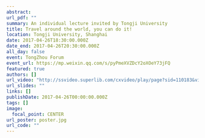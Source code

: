 ```yaml
---
abstract: 
url_pdf: ""
summary: An individual lecture invited by Tongji University
title: Travel around the world, you can do it!
location: Tongji University, Shanghai
date: 2017-04-26T18:30:00.000Z
date_end: 2017-04-26T20:30:00.000Z
all_day: false
event: TongZhou Forum
event_url: https://mp.weixin.qq.com/s/pyPmeXVZDcY2oXOeY73jFQ
featured: true
authors: []
url_video: "http://ssvideo.superlib.com/cxvideo/play/page?sid=110183&vid=8071442&d=89318d0eb092ace6e3e73307836e2d2d&cid=506"
url_slides: ""
links: []
publishDate: 2017-04-26T00:00:00.000Z
tags: []
image:
  focal_point: CENTER
url_poster: poster.jpg
url_code: ""
---
```



